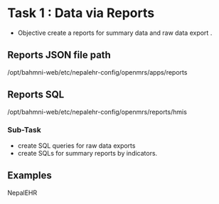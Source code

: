 # Task 1 : Data via Reports 

- Objective create a reports for summary data and raw data export .


## Reports JSON file path  
/opt/bahmni-web/etc/nepalehr-config/openmrs/apps/reports 

## Reports SQL 
/opt/bahmni-web/etc/nepalehr-config/openmrs/reports/hmis 

 
### Sub-Task 
- create SQL queries for raw data exports
- create SQLs for summary reports by indicators. 


## Examples 

NepalEHR 
